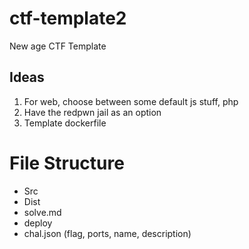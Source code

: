 # ctf-template2
New age CTF Template

## Ideas
1. For web, choose between some default js stuff, php
2. Have the redpwn jail as an option
3. Template dockerfile

# File Structure
- Src
- Dist
- solve.md
- deploy
- chal.json (flag, ports, name, description)
